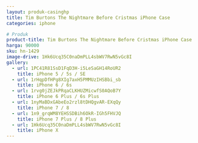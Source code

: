```yaml
---
layout: produk-casinghp
title: Tim Burtons The Nightmare Before Cristmas iPhone Case
categories: iphone

# Produk
product-title: Tim Burtons The Nightmare Before Cristmas iPhone Case
harga: 90000
sku: hn-1429
image-drive: 1Hk6Ucq35C0naDmPLL4sbWV7RwN5vGc8I
gallery:
  - url: 1PC41R81SsD1FqD3H-i5LeSaGH14RoUR2
    title: iPhone 5 / 5s / SE
  - url: 1rHqpDfHPg8XIg7axH5PMMUzIHSBbi_sb
    title: iPhone 6 / 6s
  - url: 1rvg0jZEJkPRqaCLKHUZMicwfS0AQoB7Y
    title: iPhone 6 Plus / 6s Plus
  - url: 1nyMaBDxGAbeEo2rzl8tDHQgvAR-EXqQy
    title: iPhone 7 / 8
  - url: 1n9_grqWM8YEHSSDBih6OkR-IGh5FHVJQ
    title: iPhone 7 Plus / 8 Plus
  - url: 1Hk6Ucq35C0naDmPLL4sbWV7RwN5vGc8I
    title: iPhone X
---
```

